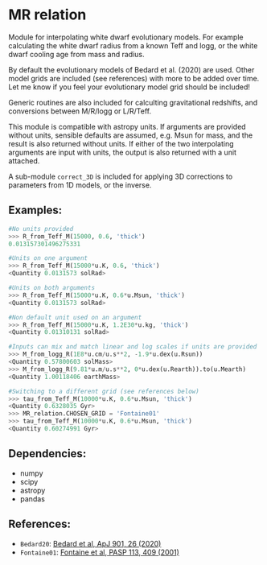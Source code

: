 # MR relation

Module for interpolating white dwarf evolutionary models. For example
calculating the white dwarf radius from a known Teff and logg, or the white
dwarf cooling age from mass and radius.

By default the evolutionary models of Bedard et al. (2020) are used. Other
model grids are included (see references) with more to be added over time. Let
me know if you feel your evolutionary model grid should be included!

Generic routines are also included for calculting gravitational redshifts, and
conversions between M/R/logg or L/R/Teff.

This module is compatible with astropy units. If arguments are provided without
units, sensible defaults are assumed, e.g. Msun for mass, and the result is also
returned without units. If either of the two interpolating arguments are input
with units, the output is also returned with a unit attached.

A sub-module `correct_3D` is included for applying 3D corrections to parameters
from 1D models, or the inverse.

## Examples:
```python
#No units provided
>>> R_from_Teff_M(15000, 0.6, 'thick')
0.013157301496275331

#Units on one argument
>>> R_from_Teff_M(15000*u.K, 0.6, 'thick')
<Quantity 0.0131573 solRad>

#Units on both arguments
>>> R_from_Teff_M(15000*u.K, 0.6*u.Msun, 'thick')
<Quantity 0.0131573 solRad>

#Non default unit used on an argument
>>> R_from_Teff_M(15000*u.K, 1.2E30*u.kg, 'thick')
<Quantity 0.01310131 solRad>

#Inputs can mix and match linear and log scales if units are provided
>>> M_from_logg_R(1E8*u.cm/u.s**2, -1.9*u.dex(u.Rsun))
<Quantity 0.57800603 solMass>
>>> M_from_logg_R(9.81*u.m/u.s**2, 0*u.dex(u.Rearth)).to(u.Mearth)
<Quantity 1.00118406 earthMass>

#Switching to a different grid (see references below)
>>> tau_from_Teff_M(10000*u.K, 0.6*u.Msun, 'thick')
<Quantity 0.6328035 Gyr>
>>> MR_relation.CHOSEN_GRID = 'Fontaine01'
>>> tau_from_Teff_M(10000*u.K, 0.6*u.Msun, 'thick')
<Quantity 0.60274991 Gyr>
```

## Dependencies:
* numpy
* scipy
* astropy
* pandas

## References:
* `Bedard20`: [Bedard et al, ApJ 901, 26 (2020)](https://ui.adsabs.harvard.edu/abs/2020ApJ...901...93B/abstract)
* `Fontaine01`: [Fontaine et al, PASP 113, 409 (2001)](https://ui.adsabs.harvard.edu/abs/2001PASP..113..409F/abstract)
